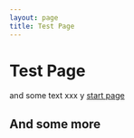 ```yaml
---
layout: page
title: Test Page
---
```


# Test Page
and some text xxx y
[start page][1]

## And some more

[1]:	start_page.html